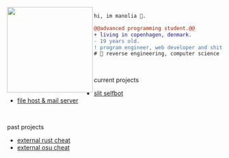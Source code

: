 <img align="left" height="200" src="https://media.giphy.com/media/ao9DUiTKH60XS/giphy.gif"/>

```diff
hi, im manolia 🔮.

@@advanced programming student.@@
+ living in copenhagen, denmark.
- 19 years old.
! program engineer, web developer and shitposter
# 📖 reverse engineering, computer science
```
<br>

current projects
<br>
- [slit selfbot](https://github.com/manolia/Slit-Selfbot)
- [file host & mail server](https://suicide.ooo)
  
<br>

past projects
<br>
- [external rust cheat](https://deprived.life)
- [external osu cheat](https://switchblad.es)
